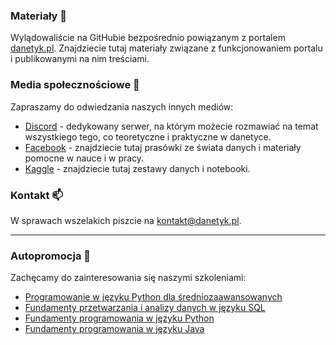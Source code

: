 ### Materiały 📖

Wylądowaliście na GitHubie bezpośrednio powiązanym z portalem [danetyk.pl](https://danetyk.pl/). Znajdziecie tutaj materiały związane z funkcjonowaniem portalu i publikowanymi na nim treściami.

### Media społecznościowe 🤝

Zapraszamy do odwiedzania naszych innych mediów:

* [Discord](https://discord.gg/TZYfQGsn) - dedykowany serwer, na którym możecie rozmawiać na temat wszystkiego tego, co teoretyczne i praktyczne w danetyce. 
* [Facebook](https://www.facebook.com/danetykpl) - znajdziecie tutaj prasówki ze świata danych i materiały pomocne w nauce i w pracy.
* [Kaggle](https://www.kaggle.com/danetykpl) - znajdziecie tutaj zestawy danych i notebooki.

### Kontakt 📫
W sprawach wszelakich piszcie na kontakt@danetyk.pl.

---

### Autopromocja 🌱

Zachęcamy do zainteresowania się naszymi szkoleniami:

 * [Programowanie w języku Python dla średniozaawansowanych](https://strefakursow.pl/kursy/programowanie/kurs_programowanie_w_python_dla_sredniozaawansowanych.html?ref=111440)
 * [Fundamenty przetwarzania i analizy danych w języku SQL](https://strefakursow.pl/kursy/programowanie/fundamenty_przetwarzania_i_analizy_danych_w_sql.html?ref=111440)
 * [Fundamenty programowania w języku Python](https://strefakursow.pl/kursy/programowanie/fundamenty_programowania_w_python.html?ref=111440)
 * [Fundamenty programowania w języku Java](https://strefakursow.pl/kursy/programowanie/fundamenty_jezyka_java.html?ref=111440)
